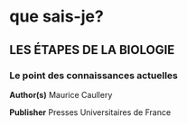 # que sais-je?
## LES ÉTAPES DE LA BIOLOGIE
### Le point des connaissances actuelles

**Author(s)**
Maurice Caullery

**Publisher**
Presses Universitaires de France